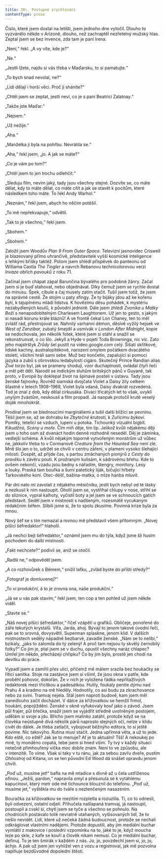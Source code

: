 ```yaml
---
title: 30\. Postupné zrychlování
contentType: prose
---
```


<section>

Číslo, které jsem dostal na letišti, jsem jednoho dne vytočil. Dlouho to vyzvánělo někde v Arizoně, dlouho, než zachraptěl nezřetelný mužský hlas. Zeptal jsem se bez invence, zda tam je paní Irena.

„Není,“ řekl. „A vy víte, kde je?“

„Ne.“

„Jestli lžete, najdu si vás třeba v Maďarsku, to si pamatujte.“

„To bych snad nevolal, ne?“

„Lidi dělají i horší věci. Proč ji sháníte?“

„Chtěl jsem se zeptat, jestli neví, co je s paní Beatricí Zalatnay.“

„Takže jste Maďar.“

„Nejsem.“

„Už nežije.“

„Aha.“

„Manželka jí byla na pohřbu. Nevrátila se.“

„Aha,“ řekl jsem, „jo. A jak se máte?“

„Co je vám po tom?“

„Chtěl jsem to jen trochu odlehčit.“

„Sleduju film, nevím jaký, tady jsou všechny stejné. Dozvíte se, co máte dělat, kdy to máte dělat, co máte cítit a jak se stavět k pocitům, které následkem toho máte. To řekl Andy Warhol.“

„Neznám,“ řekl jsem, abych ho něčím potěšil.

„To mě nepřekvapuje,“ odvětil.

„Tak to je všechno,“ řekl jsem.

„Sbohem.“

„Sbohem.“

Založil jsem Woodův _Plan 9 From Outer Space._ Televizní jasnovidec Criswell je blazeovaný přímo uhrančivě, představitelé vyšší kosmické inteligence s lehkými bříšky taktéž. Potom jsem shlédl příspěvek do panteonu od Williama Castla _The Tingler_ a navrch Rebanovu technicolorovou verzi _Invaze obřích pavouků_ z roku 71.

Začínal jsem chápat zápal Barunčina bývalého pro podobné žánry. Začal jsem si je buď stahovat, nebo objednávat. Díky čemuž jsem se rychle dostal do mínusu. Špek, cibule a čaj musely zatím stačit. Tušil jsem totiž, že jsem na správné cestě. Že stojím u paty sfingy. Že ty bijáky jdou až ke kořenu bytí, k tajuplnému mládí lidstva. K hovězímu děsu pohádek, k mystériu nezabydlených koutů, k původní jednotě. Dále jsem zhlédl _Zvoníka u Matky Boží_ s nenapodobitelným Charlesem Laughtonem. Už jen to gesto, s jakým si nasadí korunu krále bláznů! A ve frontě čekal Lon Chaney, ten to měl zvlášť rád, přestrojovat se. Nahnilý varhanní démon, děsivě vyžilý hejsek ve _West of Zanzibar,_ zubatý šmejdil a usmívák v _London After Midnight,_ kopie se nedochovala, jen několik fotek, které jsem si stáhl a snažil se rekonstruovat, o co šlo. Jekyll a Hyde v pojetí Toda Browninga, nic víc. Zato jeho majstrštyk _Zrůdy_ šel pustit na video.google.com celý. Šišatí skřítkové, lidské kachny, australopitékové, narození omylem počátkem dvacátého století, všichni hráli sami sebe. Muž bez končetin, zapalující si pomocí jazyka a zubů s obrovskou ledabylostí cigáro. Skutečný Prince Randian alias _Živé torzo_ byl, jak se prameny shodují, vzor duchaplnosti, ovládal čtyři řeči a měl pět dětí. Narodil se indickým sluhům britských pánů v Guyaně, tak proto, v Evropě by doklepal život na špinavé posteli v ústavu. Tady jsou ženské fajnovky. Rovněž siamská dvojčata Violet a Daisy žily celkem šťastně v letech 1908–1969, Violet byla vdaná, Daisy dvakrát rozvedená. Tod je znal z dob, kdy dělal cirkusáka. Diváci třicátých let to však, uvyklí unylým žvástům, neskousli a film propadl. Já naopak protočil krutě veselý doják mnohokrát.

Prodíral jsem se blednoucími margináliemi a tušil další blížící se pevninu. Těšil jsem se, až se dohrabu ke _Zbytečné krutosti,_ k _Zuřícímu býkovi._ Pomlky, tetelící se vzduch, lupení u potoka. Tichounký vizuální bigbít. _Kikudžiró, Scény u moře._ Čím míň děje, tím líp. Jelikož kvůli nějakému ději jsem u toho osm až dvanáct hodin denně rozhodně neseděl. Děj je záminka, vedlejší schéma. A kvůli nějakým toporně vytvořeným monstrům už vůbec ne, jakkoliv třeba to v Cormanově _Creature from the Haunted Sea_ není zlé. Mně šlo jen o to, udržet se chvíli v centru záření, v plameni vysoko šlehající milosti. Dospět, až přijde čas, s partou zmáchaných pionýrů z _Cesty do pravěku_ k závěru pouti. K prožraným kulisám, k sádrovému břehu. Kde to ovšem nekončí, vzadu jsou bedny s nářadím, štengry, monitory. Lesy a louky. Praská tam bouřka a šumí patetický liják, bičující hřbety Tarkovského koní. Otec-déšť, bažina-matka, o mlze hanba mluvit.

</section>

<section>

Pár dní nato mi zavolali z nějakého měsíčníku, jestli bych nebyl od té lásky a nezkusil k nim nastoupit. Oholil jsem se, vystříhal chlupy v nose, střihl se do sliznice, vypral kalhoty, vyčistil boty a jel jsem se ve schnoucích gatích představit. Seděl jsem v místnosti s nadšeným, rozesmátě vycukaným redakčním šéfem. Slíbili jsme si, že to spolu zkusíme. Povinná krize byla za mnou.

Nový šéf se s tím nemazal a rovnou mě představil všem přítomným. „Novej píšící šéfredaktor!“ hlaholil.

„Já nechci bejt šéfredaktor,“ oznámil jsem mu do týla, když jsme šli husím pochodem do další místnosti.

„Fakt nechcete?“ podivil se, aniž se otočil.

„Radši ne,“ odpověděl jsem.

„A co rozhovůrek s Bémem,“ snížil laťku, „zvlád byste do příští středy?“

„Fotograf je domluvenej?“

„To ví produkční, á to je zrovna ona, naše produkční.“

„Já se u vás pak stavim,“ řekl jsem, ten cop a ten pohled už jsem někde viděl.

„Stavte se.“

„Náš novej píšící šéfredaktor,“ řičel vzápětí u grafiků. Obličeje, ponořené do záře tekutých krystalů. Víťa, Jarda, ahoj. Bývají to jenom takové úvodní řeči, pak se to srovná, dovysvětlí. Superman splaskne, jenom klid. V dalších místnostech seděly nápadně bezbarvé, zavadlé ženské. „Nám se to nelíbí,“ bzikaly, „jaks to zalomila do tý zelený! A proč tam nejsou ty skvělý černobílý fotky?“ Co jim je, ptal jsem se v duchu, opustil všechny naráz chlapec? Umřel jim někdo, přecházejí chřipku? Co by jim bylo, prostě jen chodí na devítku do práce.

Vypadl jsem a zamířil přes ulici, přičemž mě málem srazila bez houkačky se řítící sanitka. Stoje na zastávce jsem si všiml, že jsou okna v patře, kde proběhl pohovor, dokořán. Že v nich je vyložena řádka nepřitažlivých redaktorek mezi třicítkou a padesátkou. Hulily, foukaly pentle dýmu nad Prahu 4 a kradmo na mě hleděly. Hodnotily, co asi budu za zkrachovance nebo za svini. Tramvaj nejela. Stál jsem naproti budově, kam jsem měl zanedlouho začít docházet. V dálce za křižovatkou se hemžil frmol, houkání, popojíždění. Ženské v okně vyfukovaly kouř jako o závod. Jsem půl frajer, půl břečka, snažil jsem se vyjádřit středně uvolněným postojem, udělám si svoje a jdu. Břicho jsem malinko zatáhl, protože když se na člověka neústupně dívá několik párů naprosto stejných očí, nelze v klidu civět do dálek. Je třeba zatlačit, vybojovat běžnýho editora, to si ještě povíme. Nic takovýho. Rutina musí stačit. Jedna upřímná věta, a už to jede. Kdo eště, co eště? Jak se to menuje? Ať je to aktuální! Tšš! A nekoukej po mně, ty mondéno copatá, tebe jsem si hned všim. Ty tvý v každý situaci netečně přimhouřený víčka moc dobře znám. Není to ve způsobu, ale v intenzitě. To víme. Však si taky v tu ránu, jak za sebou zavřu dveře, pustím _Ohňostroj_ od Kitana, on se ten původní Ed Wood dá snášet opravdu jenom chvíli.

„Poď už, musíme jet!“ bafla na mě mladice s divně až u čela ustři­ženou ofinou. „Ježiš, pardon,“ napravila omyl a přesunula se k vytáhlému kapucínovi, který metr ode mě tichounce blouznil do telefonu. „Poď už, musíme jet,“ vyštěkla mu do tváře s neztenčeným nasazením.

Bouračka za křižovatkou se mezitím rozpletla a rozuzlila. Ti, co to odnesli, byli odvezeni, ostatní odjeli. Přihučela našlapaná tramvaj, já nastoupil, postoupil a cvakl si, chytl jsem se tyče a všechno se pohnulo. Na chodnících postávalo tolik nevratně utahaných, vyšisovaných lidí, že to nešlo nevidět. Lidí, které už nečeká žádná budoucnost, protože se nechali odkráglovat vlastními nadějemi. Protože dopustili, aby jim mediální buchar vymlátil z makovice i poslední vzpomínku na to, jaké to je, když moucha leze po skle, z kafe se kouří a člověk nikam nemusí. Co je mediální buchar, definuj. To je ten šmírák v každém z nás. Jo, jo, povzdechl jsem si, jo, jo, áchjo. A pak už jsem jen vyhlížel ven z vozu a registroval, jak mě pozvolna naplňuje bezdůvodné dopolední štěstí.

</section>
